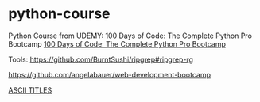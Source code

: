 # python-course
Python Course from UDEMY:  100 Days of Code: The Complete Python Pro Bootcamp
[100 Days of Code: The Complete Python Pro Bootcamp](https://www.udemy.com/course/100-days-of-code/?couponCode=ST8MT40924)

Tools: https://github.com/BurntSushi/ripgrep#ripgrep-rg


https://github.com/angelabauer/web-development-bootcamp


[ASCII TITLES](http://patorjk.com/software/taag/#p=display&f=Graffiti&t=Type%20Something%20)
